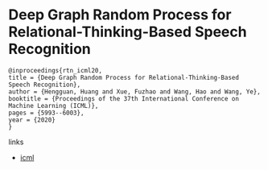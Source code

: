 # Deep Graph Random Process for Relational-Thinking-Based  Speech Recognition

```
@inproceedings{rtn_icml20,
title = {Deep Graph Random Process for Relational-Thinking-Based  Speech Recognition},
author = {Hengguan, Huang and Xue, Fuzhao and Wang, Hao and Wang, Ye},
booktitle = {Proceedings of the 37th International Conference on Machine Learning (ICML)},
pages = {5993--6003},
year = {2020}
}
```

links
- [icml](https://proceedings.icml.cc/book/3797.pdf)

